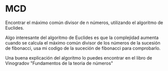 # MCD
Encontrar el máximo común divisor de n números, utilizando el algoritmo de Euclides.

Algo interesante del algoritmo de Euclides es que la complejidad aumenta cuando se calcula el máximo común divisor de los números 
de la sucesión de fibonacci, usa mi codigo de la suceción de fibonacci para comprobarlo.

Una buena explicación del algoritmo lo puedes encontrar en el libro de Vinogradov "Fundamentos de la teoria de números"  
